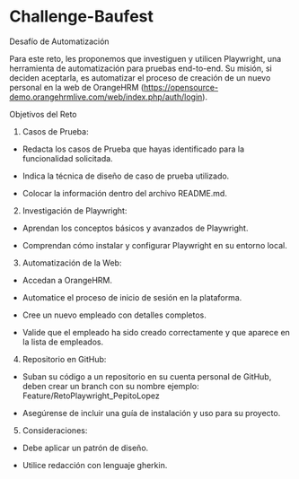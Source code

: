 # Challenge-Baufest
 
Desafío de Automatización

Para este reto, les proponemos que investiguen y utilicen Playwright, una herramienta
de automatización para pruebas end-to-end. Su misión, si deciden aceptarla, es
automatizar el proceso de creación de un nuevo personal en la web de OrangeHRM
(https://opensource-demo.orangehrmlive.com/web/index.php/auth/login).

Objetivos del Reto
1. Casos de Prueba:

- Redacta los casos de Prueba que hayas identificado para la funcionalidad
solicitada.

- Indica la técnica de diseño de caso de prueba utilizado.

- Colocar la información dentro del archivo README.md.

2. Investigación de Playwright:
   
- Aprendan los conceptos básicos y avanzados de Playwright.

- Comprendan cómo instalar y configurar Playwright en su entorno local.

3. Automatización de la Web:

- Accedan a OrangeHRM.

- Automatice el proceso de inicio de sesión en la plataforma.

- Cree un nuevo empleado con detalles completos.

- Valide que el empleado ha sido creado correctamente y que aparece en la lista de empleados.

4. Repositorio en GitHub:
   
- Suban su código a un repositorio en su cuenta personal de GitHub, deben crear un branch con su nombre ejemplo: Feature/RetoPlaywright_PepitoLopez

- Asegúrense de incluir una guía de instalación y uso para su proyecto.

5. Consideraciones:
   
- Debe aplicar un patrón de diseño.

- Utilice redacción con lenguaje gherkin.
